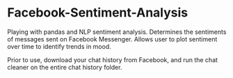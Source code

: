# Facebook-Sentiment-Analysis
Playing with pandas and NLP sentiment analysis.
Determines the sentiments of messages sent on Facebook Messenger. Allows user to plot sentiment over time to identify trends in mood.

Prior to use, download your chat history from Facebook, and run the chat cleaner on the entire chat history folder.
